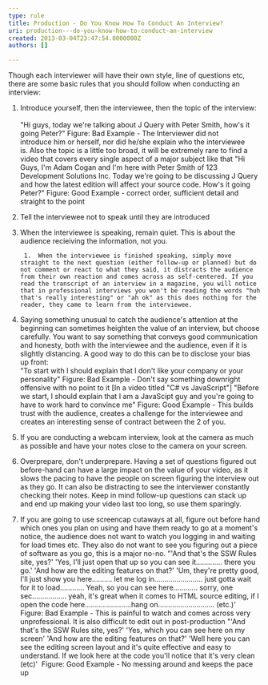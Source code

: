 ```yaml
---
type: rule
title: Production - Do You Know How To Conduct An Interview?
uri: production---do-you-know-how-to-conduct-an-interview
created: 2013-03-04T23:47:54.0000000Z
authors: []

---
```


 Though each interviewer will have their own style, line of questions etc, there are some basic rules that you should follow when conducting an interview:
 
1. Introduce yourself, then the interviewee, then the topic of the interview: <br>      
    "Hi guys, today we're talking about J Query with Peter Smith, how's it going Peter?"
Figure: Bad Example - The Interviewer did not introduce him or herself, nor did he/she explain who the interviewee is. Also the topic is a little too broad, it will be extremely rare to find a video that covers every single aspect of a major subject like that
    "Hi Guys, I'm Adam Cogan and I'm here with Peter Smith of 123 Development Solutions Inc. Today we're going to be discussing J Query and how the latest edition will affect your source code. How's it going Peter?"
 Figure: Good Example - correct order, sufficient detail and straight to the point
2. Tell the interviewee not to speak until they are introduced
3. When the interviewee is speaking, remain quiet. This is about the audience recieiving the information, not you.

        1. ​​ ​When the interviewee is finished speaking, simply m​​ove straight to the next question (either follow-up or planned) but do not comment or react to what they said, it distracts the audience from their own reaction and comes across as self-centered. If you read the transcript of an interview in a magazine, you will notice that in professional interviews you won't be reading the words "huh that's really interesting" or "ah ok" as this does nothing for the reader, they came to learn from the interviewee.
4. Saying something unusual to catch the audience's attention at the beginning can sometimes heighten the value of an interview, but choose carefully. You want to say something that conveys good communication and honesty, both with the interviewee and the audience, even if it is slightly distancing. A good way to do this can be to disclose your bias up front:​
​ <br>          "To start with I should explain that I don't like your company or your personality"
Figure: Bad Example - Don't say something downright offensive with no point to it
    [In a video titled "C# vs JavaScript"] "Before we start, I should explain that I am a JavaScipt guy and you're going to have to work hard to convince me"
Figure: Good Example - This builds trust with the audience, creates a challenge for the interviewee and creates an interesting sense of contract between the 2 of you.
5. If you are conducting a webcam interview, look at the camera as much as possible and have your notes close to the camera on your screen.
6. ​Overprepare, don't underprepare. Having a set of questions figured out before-hand can have a large impact on the value of your video, as it slows the pacing to have the people on screen figuring the interview out as they go. It can also be distracting to see the interviewer constantly checking their notes. Keep in mind follow-up questions can stack up and end up making your video last too long, so use them sparingly.​
​
7. ​If you are going to use screencap cutaways at all, figure out before hand which ones you plan on using and have them ready to go at a moment's notice, the audience does not want to watch you logging in and waiting for load times etc. They also do not want to see you figuring out a piece of software as you go, this is a major no-no.
    ​​​"'And that's the SSW Rules site, yes?'
'Yes, I'll just open that up so you can see it............. there you go.'
'And how are the editing features on that?'
'Um, they're pretty good, I'll just show you here.......... let me log in........................ just gotta wait for it to load............ Yeah, so you can see here............ sorry, one sec................. yeah, it's great when it comes to HTML source editing, if I open the code here.......................hang on............................ (etc.)'
​Figure: Bad Example - This is painful to watch and comes across very unprofessional. It is also difficult to edit out in post-production​​​
    ​"'And that's the SSW Rules site, yes?'
'Yes, which you can see here on my screen'
'And how are the editing features on that?'​
​'Well here you can see the editing screen layout and it's quite effective and easy to understand. If we look here at the code you'll notice that it's very clean (etc)'
​​
​​Figure: Good Example - No messing around and keeps the pace up​


